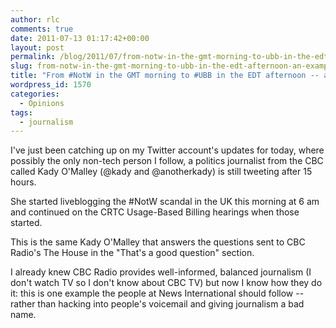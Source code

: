 ```yaml
---
author: rlc
comments: true
date: 2011-07-13 01:17:42+00:00
layout: post
permalink: /blog/2011/07/from-notw-in-the-gmt-morning-to-ubb-in-the-edt-afternoon-an-example-of-devoted-journalism/
slug: from-notw-in-the-gmt-morning-to-ubb-in-the-edt-afternoon-an-example-of-devoted-journalism
title: "From #NotW in the GMT morning to #UBB in the EDT afternoon -- an example of devoted journalism"
wordpress_id: 1570
categories:
  - Opinions
tags:
  - journalism
---
```


I've just been catching up on my Twitter account's updates for today, where possibly the only non-tech person I follow, a politics journalist from the CBC called Kady O'Malley (@kady and @anotherkady) is still tweeting after 15 hours.

She started liveblogging the #NotW scandal in the UK this morning at 6 am and continued on the CRTC Usage-Based Billing hearings when those started.

This is the same Kady O'Malley that answers the questions sent to CBC Radio's The House in the "That's a good question" section.

I already knew CBC Radio provides well-informed, balanced journalism (I don't watch TV so I don't know about CBC TV) but now I know how they do it: this is one example the people at News International should follow -- rather than hacking into people's voicemail and giving journalism a bad name.
